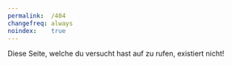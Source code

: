 ```yaml
---
permalink:  /404
changefreq: always
noindex:    true
---
```

Diese Seite, welche du versucht hast auf zu rufen, existiert nicht!